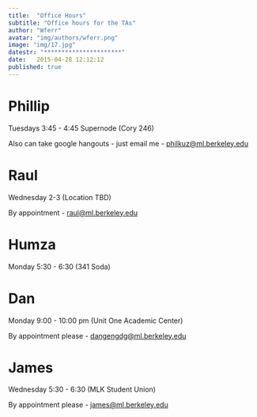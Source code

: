 ```yaml
---
title:  "Office Hours"
subtitle: "Office hours for the TAs"
author: "Wferr"
avatar: "img/authors/wferr.png"
image: "img/17.jpg"
datestr: "**********************"
date:   2015-04-28 12:12:12
published: true
---
```


# Phillip
 
Tuesdays 3:45 - 4:45 Supernode (Cory 246)

Also can take google hangouts - just email me - philkuz@ml.berkeley.edu

# Raul

Wednesday 2-3 (Location TBD)

By appointment - raul@ml.berkeley.edu

# Humza

Monday 5:30 - 6:30 (341 Soda)

# Dan

Monday 9:00 - 10:00 pm (Unit One Academic Center)

By appointment please - dangengdg@ml.berkeley.edu 

# James

Wednesday 5:30 - 6:30 (MLK Student Union)

By appointment please - james@ml.berkeley.edu 

